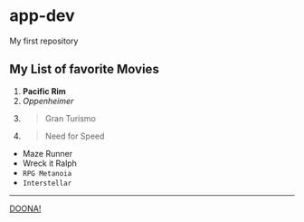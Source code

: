 # app-dev
My first repository

## My List of favorite Movies
1. **Pacific Rim**
2. *Oppenheimer*
3. >Gran Turismo
4. >Need for Speed
- Maze Runner
- Wreck it Ralph
- `RPG Metanoia`
- `Interstellar`
---
[DOONA!](https://mydramalist.com/723247-lee-doo-na)
